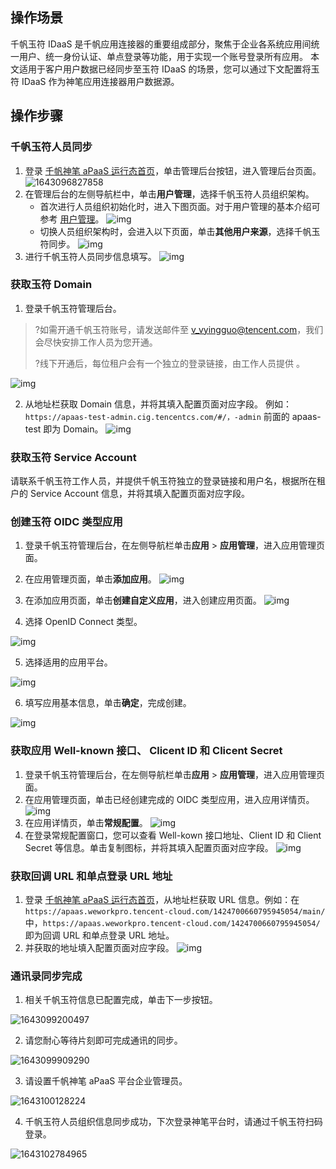 ## 操作场景

千帆玉符 IDaaS 是千帆应用连接器的重要组成部分，聚焦于企业各系统应用间统一用户、统一身份认证、单点登录等功能，用于实现一个账号登录所有应用。 本文适用于客户用户数据已经同步至玉符 IDaaS 的场景，您可以通过下文配置将玉符 IDaaS 作为神笔应用连接器用户数据源。

## 操作步骤

### 千帆玉符人员同步

1. 登录 [千帆神笔 aPaaS 运行态首页](https://apaas.weworkpro.tencent-cloud.com/1475709344300523568/main/)，单击管理后台按钮，进入管理后台页面。 ![1643096827858](https://qcloudimg.tencent-cloud.cn/raw/186536a07992ac48f596be1957b1919d.png)
2. 在管理后台的左侧导航栏中，单击**用户管理**，选择千帆玉符人员组织架构。
   - 首次进行人员组织初始化时，进入下图页面。对于用户管理的基本介绍可参考 [用户管理](https://cloud.tencent.com/document/product/1365/67915)。 ![img](https://qcloudimg.tencent-cloud.cn/raw/cf552d98c0ea5536f8ce11974a534c44.png)
   - 切换人员组织架构时，会进入以下页面，单击**其他用户来源**，选择千帆玉符同步。 ![img](https://qcloudimg.tencent-cloud.cn/raw/2c444d4c58a72aee5335454afba0369d.png)
3. 进行千帆玉符人员同步信息填写。 ![img](https://qcloudimg.tencent-cloud.cn/raw/35b9c3b6189dd16eec91217e76919e43.png)

### 获取玉符 Domain

1. 登录千帆玉符管理后台。

>?如需开通千帆玉符账号，请发送邮件至 [v_vyingguo@tencent.com](mailto:v_vyingguo@tencent.com)，我们会尽快安排工作人员为您开通。
>
>?线下开通后，每位租户会有一个独立的登录链接，由工作人员提供 。

![img](https://qcloudimg.tencent-cloud.cn/raw/1e55c1e39e38113ad8723087950f2fee.png)

2. 从地址栏获取 Domain 信息，并将其填入配置页面对应字段。 例如：`https://apaas-test-admin.cig.tencentcs.com/#/，-admin` 前面的 apaas-test 即为 Domain。 ![img](https://qcloudimg.tencent-cloud.cn/raw/31d5bf7723e1957c0a89e16fcd79e283.png)

### 获取玉符 Service Account

请联系千帆玉符工作人员，并提供千帆玉符独立的登录链接和用户名，根据所在租户的 Service Account 信息，并将其填入配置页面对应字段。

### 创建玉符 OIDC 类型应用

1. 登录千帆玉符管理后台，在左侧导航栏单击**应用** > **应用管理**，进入应用管理页面。

2. 在应用管理页面，单击**添加应用**。 ![img](https://qcloudimg.tencent-cloud.cn/raw/c2459888f91352cbd2ee26a5c8fdd934.png)

3. 在添加应用页面，单击**创建自定义应用**，进入创建应用页面。 ![img](https://qcloudimg.tencent-cloud.cn/raw/64f83325d7f477491585103ea3d86bc1.png)

4. 选择 OpenID Connect 类型。

 ![img](https://qcloudimg.tencent-cloud.cn/raw/b0017b1d0b774e78ce445bad56ef525b.png)

5. 选择适用的应用平台。

 ![img](https://qcloudimg.tencent-cloud.cn/raw/5a90963879a885fbd01f34c02a2a8b03.png)

6. 填写应用基本信息，单击**确定**，完成创建。

 ![img](https://qcloudimg.tencent-cloud.cn/raw/d8e8d06644fad3ce01f49f25652e9f29.png)

### 获取应用 Well-known 接口、 Clicent ID 和 Clicent Secret

1. 登录千帆玉符管理后台，在左侧导航栏单击**应用** > **应用管理**，进入应用管理页面。
2. 在应用管理页面，单击已经创建完成的 OIDC 类型应用，进入应用详情页。 ![img](https://qcloudimg.tencent-cloud.cn/raw/e3078b0eb81dfb8ccc3e7d94da9b66bd.png)
3. 在应用详情页，单击**常规配置**。 ![img](https://qcloudimg.tencent-cloud.cn/raw/f90dc4bce11b480a3b67050e2ab9fe9b.png)
4. 在登录常规配置窗口，您可以查看 Well-kown 接口地址、Client ID 和 Client Secret 等信息。单击复制图标，并将其填入配置页面对应字段。 ![img](https://qcloudimg.tencent-cloud.cn/raw/78edd7216599356a31863268e2f8656b.png)

### 获取回调 URL 和单点登录 URL 地址

1. 登录 [千帆神笔 aPaaS 运行态首页](https://apaas.weworkpro.tencent-cloud.com/1475709344300523568/main/)，从地址栏获取 URL 信息。例如：在 `https://apaas.weworkpro.tencent-cloud.com/1424700660795945054/main/` 中，`https://apaas.weworkpro.tencent-cloud.com/1424700660795945054/` 即为回调 URL 和单点登录 URL 地址。
2. 并获取的地址填入配置页面对应字段。 ![img](https://qcloudimg.tencent-cloud.cn/raw/d359b0d97e72009854bc0e5e9899d63a.png)

### 通讯录同步完成

1. 相关千帆玉符信息已配置完成，单击下一步按钮。

![1643099200497](https://qcloudimg.tencent-cloud.cn/raw/b97855c50cf69c8f0fe2067c2be94e59.png)

2. 请您耐心等待片刻即可完成通讯的同步。

![1643099909290](https://qcloudimg.tencent-cloud.cn/raw/f1054e6731187813743895f6a0ae426f.png)

3. 请设置千帆神笔 aPaaS 平台企业管理员。

![1643100128224](https://qcloudimg.tencent-cloud.cn/raw/adf9e5de703324f739e25195c8a84979.png)

4. 千帆玉符人员组织信息同步成功，下次登录神笔平台时，请通过千帆玉符扫码登录。

![1643102784965](https://qcloudimg.tencent-cloud.cn/raw/574504276ae3a0951a98bad217fff5ad.png)
